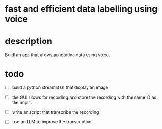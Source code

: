 # fast and efficient data labelling using voice

# description
Buidl an app that allows annotating data using voice.

# todo
- [ ] build a python streamlit UI that display an image 
- [ ] the GUI allows for recording and store the recording with the same ID as the imput.
- [ ] write an script that transcribe the recording
- [ ] use an LLM to improve the transcription

